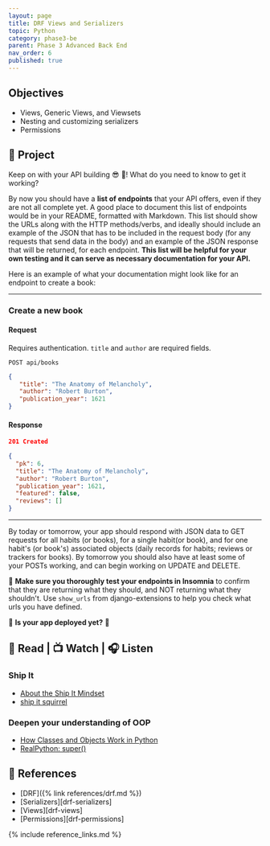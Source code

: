 ```yaml
---
layout: page
title: DRF Views and Serializers
topic: Python
category: phase3-be
parent: Phase 3 Advanced Back End
nav_order: 6
published: true
---
```


## Objectives

- Views, Generic Views, and Viewsets
- Nesting and customizing serializers
- Permissions

## 🎯 Project

Keep on with your API building 😎 💪! What do you need to know to get it working?

By now you should have a **list of endpoints** that your API offers, even if they are not all complete yet. A good place to document this list of endpoints would be in your README, formatted with Markdown. This list should show the URLs along with the HTTP methods/verbs, and ideally should include an example of the JSON that has to be included in the request body (for any requests that send data in the body) and an example of the JSON response that will be returned, for each endpoint. **This list will be helpful for your own testing and it can serve as necessary documentation for your API.**

Here is an example of what your documentation might look like for an endpoint to create a book:

___

### Create a new book

#### Request

Requires authentication. `title` and `author` are required fields.

`POST api/books`



```json
{
   "title": "The Anatomy of Melancholy",
   "author": "Robert Burton",
   "publication_year": 1621
}
```

#### Response

```json
201 Created

{
  "pk": 6,
  "title": "The Anatomy of Melancholy",
  "author": "Robert Burton",
  "publication_year": 1621,
  "featured": false,
  "reviews": []
}

```

___

By today or tomorrow, your app should respond with JSON data to GET requests for all habits (or books), for a single habit(or book), and for one habit's (or book's) associated objects (daily records for habits; reviews or trackers for books). By tomorrow you should also have at least some of your POSTs working, and can begin working on UPDATE and DELETE.

💁 **Make sure you thoroughly test your endpoints in Insomnia** to confirm that they are returning what they should, and NOT returning what they shouldn't. Use `show_urls` from django-extensions to help you check what urls you have defined.

👀 **Is your app deployed yet?**  🚀

## 📖 Read | 📺 Watch | 🎧 Listen

### Ship It

- [About the Ship It Mindset](https://excid3.com/blog/finishing-is-all-that-matters)
- [ship it squirrel](https://shipitsquirrel.github.io/)

### Deepen your understanding of OOP

- [How Classes and Objects Work in Python](https://earthly.dev/blog/how-cls-obj-work-python/)
- [RealPython: super()](https://realpython.com/python-super/)

## 🔖 References

- [DRF]({% link references/drf.md %})
- [Serializers][drf-serializers]
- [Views][drf-views]
- [Permissions][drf-permissions]

{% include reference_links.md %}
